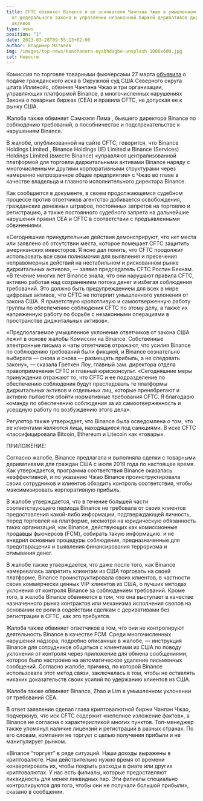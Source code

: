 ```yaml
---
title: CFTC обвиняет Binance и ее основателя Чанпэна Чжао в умышленном уклонении
  от федерального закона и управлении незаконной биржей деривативов диджитальных
  активов
type: news
position: "1"
date: 2023-03-28T09:55:13+02:00
author: Владимир Матвеев
img: /images/top-news/kanchanara-eyabhdagbe-unsplash-1000x600.jpg
cat: Новости
---
```

Комиссия по торговле товарными фьючерсами 27 марта [объявила](https://www.cftc.gov/PressRoom/PressReleases/8680-23) о подаче гражданского иска в Окружной суд США Северного округа штата Иллинойс, обвиняя Чанпэна Чжао и три организации, управляющих платформой Binance, в многочисленных нарушениях Закона о товарных биржах (CEA) и правила CFTC, не допуская ее к рынку США.  

Жалоба также обвиняет Сэмюэля Лима , бывшего директора Binance по соблюдению требований, в пособничестве и подстрекательстве к нарушениям Binance.

В жалобе, опубликованной на сайте CFTC, говорится, что Binance Holdings Limited , Binance Holdings (IE) Limited и Binance (Services) Holdings Limited (вместе Binance) «управляют централизованной платформой для торговли диджитальными активами Binance наряду с многочисленными другими корпоративными структурами через намеренно непрозрачное общее предприятие» с Чжао во главе в качестве владельца и главного исполнительного директора Binance.

Как сообщается в документе, в своем продолжающемся судебном процессе против ответчиков агентство добивается освобождения, гражданских денежных штрафов, постоянных запретов на торговлю и регистрацию, а также постоянного судебного запрета на дальнейшие нарушения правил CEA и CFTC в соответствии с предъявленными обвинениями.

«Сегодняшние принудительные действия демонстрируют, что нет места или заявлено об отсутствии места, которое помешает CFTC защитить американских инвесторов. Я ясно дал понять, что CFTC продолжит использовать все свои полномочия для выявления и пресечения неправомерных действий на нестабильном и рискованном рынке диджитальных активов», — заявил председатель CFTC Ростин Бехнам. «В течение многих лет Binance знала, что они нарушают правила CFTC, активно работая над сохранением потока денег и избегая соблюдения требований. Это должно быть предупреждением для всех в мире цифровых активов, что CFTC не потерпит умышленного уклонения от закона США. Я приветствую кропотливую и самоотверженную работу группы по обеспечению соблюдения CFTC по этому делу, а также их напряженную работу по борьбе с незаконными операциями в пространстве диджитальных активов».

«Предполагаемое умышленное уклонение ответчиков от закона США лежит в основе жалобы Комиссии на Binance. Собственные электронные письма и чаты ответчиков отражают, что усилия Binance по соблюдению требований были фикцией, и Binance сознательно выбирала — снова и снова — размещать прибыль, а не следовать закону», — сказала Гретхен Лоу, главный зам. директора отдела правоприменения CFTC и главный юрисконсульт. «Сегодняшние меры принуждения отражают то, что CFTC и ее подразделение по обеспечению соблюдения будут преследовать те платформы диджитальных активов и отдельных лиц, которые пренебрегают и активно пытаются обойти нормативные требования CFTC. Я благодарю команду по обеспечению соблюдения за их самоотверженность и усердную работу по возбуждению этого дела».

Регулятор также утверждает, что Binance была осведомлена о том, что ее клиентами являются лица, находящиеся под санкциями. В иске CFTC классифицировала Bitcoin, Ethereum и Litecoin как «товары».

ПРИЛОЖЕНИЕ:

Согласно жалобе, Binance предлагала и выполняла сделки с товарными деривативами для граждан США с июля 2019 года по настоящее время. Как утверждается, программа соответствия Binance оказалась неэффективной, и по указанию Чжао Binance проинструктировала своих сотрудников и клиентов обходить контроль соответствия, чтобы максимизировать корпоративную прибыль.

В жалобе утверждается, что в течение большей части соответствующего периода Binance не требовала от своих клиентов предоставления какой-либо информации, подтверждающей личность, перед торговлей на платформе, несмотря на юридическую обязанность таких организаций, как Binance, действующих как комиссионные продавцы фьючерсов (FCM), собирать такую информацию. и не внедрил основные процедуры соблюдения, предназначенные для предотвращения и выявления финансирования терроризма и отмывания денег.

В жалобе также утверждается, что даже после того, как Binance намеревалась запретить клиентам из США торговать на своей платформе, Binance проинструктировала своих клиентов, в частности своих коммерчески ценных VIP-клиентов из США, о лучших методах уклонения от контроля Binance за соблюдением требований. Кроме того, в жалобе Binance обвиняется в том, что она выступает в качестве назначенного рынка контрактов или механизма исполнения свопов на основании ее роли в содействии сделкам с деривативами без регистрации в CFTC, как это требуется.

Жалоба также обвиняет ответчиков в том, что они не контролируют деятельность Binance в качестве FCM. Среди многочисленных нарушений надзора, подробно описанных в жалобе, — инструкция Binance для сотрудников общаться с клиентами из США по поводу уклонения от контроля через приложение для обмена сообщениями, которое было настроено на автоматическое удаление письменных сообщений. Согласно жалобе, причина, по которой Binance использовала этот метод связи, заключалась в том, чтобы не оставлять никаких доказательств своих усилий по удержанию клиентов из США. 

Жалоба также обвиняет Binance, Zhao и Lim в умышленном уклонении от требований CEA. 

В ответ заявление сделал глава криптовалютной биржи Чанпэн Чжао, подчеркнув, что иск CFTC содержит «неполное изложение фактов», а Binance не согласна с характеристикой многих пунктов. Топ-менеджер также упомянул наличие лицензий и регистраций в разных странах. По его словам, компания не торгует с целью получения прибыли и не манипулирует рынком.

«Binance “торгует” в ряде ситуаций. Наши доходы выражены в криптовалюте. Нам действительно нужно время от времени конвертировать их, чтобы покрыть расходы в фиате или других криптовалютах. У нас есть филиалы, которые предоставляют ликвидность для менее ликвидных пар. Эти филиалы специально контролируются для того, чтобы они не получали большой прибыли»,  сказано в сообщении.